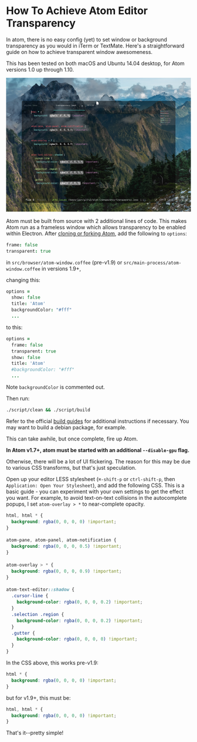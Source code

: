 # How To Achieve Atom Editor Transparency

In atom, there is no easy config (yet) to set window or background transparency as you would in iTerm or TextMate. Here's a straightforward guide on how to achieve transparent window awesomeness.

This has been tested on both macOS and Ubuntu 14.04 desktop, for Atom versions 1.0 up through 1.10.

<p align="center">
  <img src="screenshot.png" />
</p>

Atom must be built from source with 2 additional lines of code. This makes Atom run as a frameless window which allows transparency to be enabled within Electron. After [cloning or forking Atom](https://github.com/atom/atom), add the following to `options`:

```coffeescript
frame: false
transparent: true
```

in `src/browser/atom-window.coffee` (pre-v1.9) or `src/main-process/atom-window.coffee` in versions 1.9+,

changing this:

```coffeescript
options =
  show: false
  title: 'Atom'
  backgroundColor: "#fff"
  ...
```

to this:

```coffeescript
options =
  frame: false
  transparent: true
  show: false
  title: 'Atom'
  #backgroundColor: "#fff"
  ...
```

Note `backgroundColor` is commented out.

Then run:

```sh
./script/clean && ./script/build
```

Refer to the official [build guides](https://github.com/atom/atom#building) for additional instructions if necessary. You may want to build a debian package, for example.

This can take awhile, but once complete, fire up Atom.

**In Atom v1.7+, atom must be started with an additional `--disable-gpu` flag.**

Otherwise, there will be a lot of UI flickering. The reason for this may be due to various CSS transforms, but that's just speculation.

Open up your editor LESS stylesheet (`⌘-shift-p` or `ctrl-shift-p`, then `Application: Open Your Stylesheet`), and add the following CSS. This is a basic guide - you can experiment with your own settings to get the effect you want. For example, to avoid text-on-text collisions in the autocomplete popups, I set `atom-overlay > *` to near-complete opacity.

```css
html, html * {
  background: rgba(0, 0, 0, 0) !important;
}

atom-pane, atom-panel, atom-notification {
  background: rgba(0, 0, 0, 0.5) !important;
}

atom-overlay > * {
  background: rgba(0, 0, 0, 0.9) !important;
}

atom-text-editor::shadow {
  .cursor-line {
    background-color: rgba(0, 0, 0, 0.2) !important;
  }
  .selection .region {
    background-color: rgba(0, 0, 0, 0.2) !important;
  }
  .gutter {
    background-color: rgba(0, 0, 0, 0) !important;
  }
}
```

In the CSS above, this works pre-v1.9:

```css
html * {
  background: rgba(0, 0, 0, 0) !important;
}
```

but for v1.9+, this must be:

```css
html, html * {
  background: rgba(0, 0, 0, 0) !important;
}
```

That's it--pretty simple!
